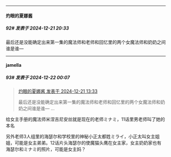 ﻿
*****

####  灼眼的夏娜酱  
##### 92#       发表于 2024-12-21 20:33

最后还是没能确定出来第一集的魔法师和老师和回忆里的两个女魔法师和奶奶之间谁是谁—


*****

####  jamella  
##### 93#       发表于 2024-12-22 00:07

<blockquote><a href="httphttps://bbs.saraba1st.com/2b/forum.php?mod=redirect&amp;goto=findpost&amp;pid=66982435&amp;ptid=2172327" target="_blank">灼眼的夏娜酱 发表于 2024-12-21 13:33</a>

最后还是没能确定出来第一集的魔法师和老师和回忆里的两个女魔法师和奶奶之间谁是谁— ...</blockquote>
给女主手册的魔法师米涅吉尼安丝就是现在的老师ミナミ，11话里男老师叫了她的本名

另外老师3人组里的海瑟尔和学校里的神秘小正太都姓ミライ，小正太叫女主姐姐，可能是女主弟弟。12话片头海瑟尔的使魔猫头鹰在女主家，女主奶奶家也有海瑟尔和ミナミ的照片，可能是女主妈？

